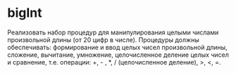# bigInt
Реализовать набор процедур для манипулирования целыми числами произвольной длины (от 20 цифр в числе). Процедуры должны обеспечивать: формирование и ввод целых чисел произвольной длины, сложение, вычитание, умножение, целочисленное деление целых чисел и сравнение, т.е. операции: +, - , *, / (целочисленное деление), >, &lt;, =.
